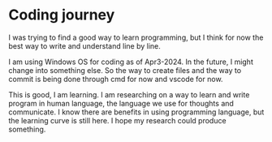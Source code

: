 # Coding journey

I was trying to find a good way to learn programming, but I think for now the best way to write and understand line by line. 

I am using Windows OS for coding as of Apr3-2024. In the future, I might change into something else. So the way to create files and the way to commit is being done through cmd for now and vscode for now. 

This is good, I am learning. I am researching on a way to learn and write program in human language, the language we use for thoughts and communicate. I know there are benefits in using programming language, but the learning curve is still here. I hope my research could produce something. 